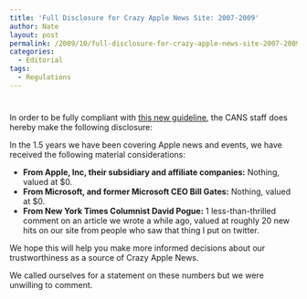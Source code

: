 ```yaml
---
title: 'Full Disclosure for Crazy Apple News Site: 2007-2009'
author: Nate
layout: post
permalink: /2009/10/full-disclosure-for-crazy-apple-news-site-2007-2009/
categories:
  - Editorial
tags:
  - Regulations
---
```

# 

In order to be fully compliant with [this new guideline][1], the CANS staff does hereby make the following disclosure:

 [1]: http://www.macworld.com/article/143135/2009/10/bloggers_ftc.html?lsrc=rss_main

In the 1.5 years we have been covering Apple news and events, we have received the following material considerations:

*   **From Apple, Inc, their subsidiary and affiliate companies:** Nothing, valued at $0.
*   **From Microsoft, and former Microsoft CEO Bill Gates:** Nothing, valued at $0.
*   **From New York Times Columnist David Pogue:** 1 less-than-thrilled comment on an article we wrote a while ago, valued at roughly 20 new hits on our site from people who saw that thing I put on twitter.

We hope this will help you make more informed decisions about our trustworthiness as a source of Crazy Apple News.

We called ourselves for a statement on these numbers but we were unwilling to comment.
